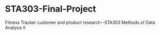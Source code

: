 # STA303-Final-Project
Fitness Tracker customer and product research--STA303 Methods of Data Analysis II
